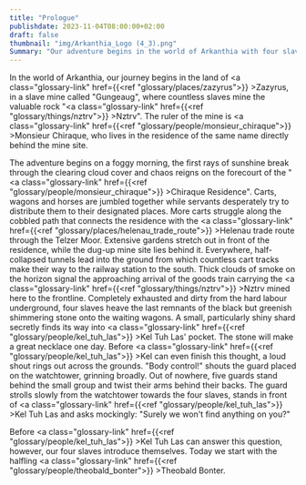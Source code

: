 ```yaml
---
title: "Prologue"
publishdate: 2023-11-04T08:00:00+02:00
draft: false
thumbnail: "img/Arkanthia_Logo (4_3).png"
Summary: "Our adventure begins in the world of Arkanthia with four slaves in the 'Gungeaug' mine, which is under the rule of the notorious Monsieur Chiraque. On a foggy morning, our characters have to load the valuable stone 'Nztrv' onto a train that will soon be leaving for the front. This is where Kel Tuh Las makes a fateful mistake. You can find out what he messed up here:"
---
```


In the world of Arkanthia, our journey begins in the land of <a class="glossary-link" href={{<ref "glossary/places/zazyrus">}} >Zazyrus</a>, in a slave mine called "Gungeaug", where countless slaves mine the valuable rock "<a class="glossary-link" href={{<ref "glossary/things/nztrv">}} >Nztrv</a>". The ruler of the mine is <a class="glossary-link" href={{<ref "glossary/people/monsieur_chiraque">}} >Monsieur Chiraque</a>, who lives in the residence of the same name directly behind the mine site.

The adventure begins on a foggy morning, the first rays of sunshine break through the clearing cloud cover and chaos reigns on the forecourt of the "<a class="glossary-link" href={{<ref "glossary/people/monsieur_chiraque">}} >Chiraque</a> Residence". Carts, wagons and horses are jumbled together while servants desperately try to distribute them to their designated places. More carts struggle along the cobbled path that connects the residence with the <a class="glossary-link" href={{<ref "glossary/places/helenau_trade_route">}} >Helenau trade route</a> through the Telzer Moor. Extensive gardens stretch out in front of the residence, while the dug-up mine site lies behind it. Everywhere, half-collapsed tunnels lead into the ground from which countless cart tracks make their way to the railway station to the south. Thick clouds of smoke on the horizon signal the approaching arrival of the goods train carrying the <a class="glossary-link" href={{<ref "glossary/things/nztrv">}} >Nztrv</a> mined here to the frontline. Completely exhausted and dirty from the hard labour underground, four slaves heave the last remnants of the black but greenish shimmering stone onto the waiting wagons. A small, particularly shiny shard secretly finds its way into <a class="glossary-link" href={{<ref "glossary/people/kel_tuh_las">}} >Kel Tuh Las</a>' pocket. The stone will make a great necklace one day. Before <a class="glossary-link" href={{<ref "glossary/people/kel_tuh_las">}} >Kel</a> can even finish this thought, a loud shout rings out across the grounds. "Body control!" shouts the guard placed on the watchtower, grinning broadly. Out of nowhere, five guards stand behind the small group and twist their arms behind their backs. The guard strolls slowly from the watchtower towards the four slaves, stands in front of <a class="glossary-link" href={{<ref "glossary/people/kel_tuh_las">}} >Kel Tuh Las</a> and asks mockingly: "Surely we won't find anything on you?"

Before <a class="glossary-link" href={{<ref "glossary/people/kel_tuh_las">}} >Kel Tuh Las</a> can answer this question, however, our four slaves introduce themselves. Today we start with the halfling <a class="glossary-link" href={{<ref "glossary/people/theobald_bonter">}} >Theobald Bonter</a>.

